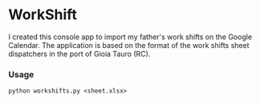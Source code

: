 # WorkShift
I created this console app to import my father's work shifts on the Google Calendar.
The application is based on the format of the work shifts sheet dispatchers in the port of Gioia Tauro (RC).

### Usage
```
python workshifts.py <sheet.xlsx>
```
